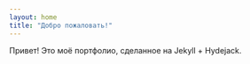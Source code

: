 ```yaml
---
layout: home
title: "Добро пожаловать!"
---
```


Привет! Это моё портфолио, сделанное на Jekyll + Hydejack.
